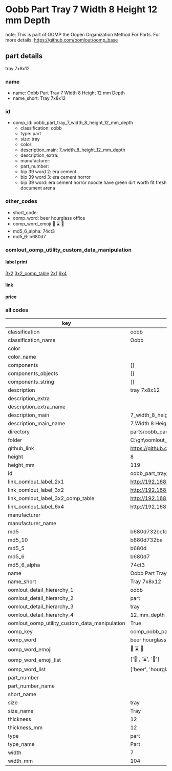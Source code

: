 # Oobb Part Tray 7 Width 8 Height 12 mm Depth  

note: This is part of OOMP the Oopen Organization Method For Parts. For more details: https://github.com/oomlout/oomp_base

##  part details
  



tray 7x8x12



### name
* name: Oobb Part Tray 7 Width 8 Height 12 mm Depth
* name_short: Tray 7x8x12 
### id
* oomp_id: oobb_part_tray_7_width_8_height_12_mm_depth
  * classification: oobb
  * type: part
  * size: tray
  * color: 
  * description_main: 7_width_8_height_12_mm_depth
  * description_extra: 
  * manufacturer: 
  * part_number: 
  * bip 39 word 2: era cement
  * bip 39 word 3: era cement horror
  * bip 39 word: era cement horror noodle have green dirt worth fit fresh document arena

### other_codes
* short_code: 
* oomp_word: beer hourglass office
* oomp_word_emoji :beer: :hourglass: :office:
* md5_6_alpha: 74ct3
* md5_6: b680d7






### oomlout_oomp_utility_custom_data_manipulation
#### label print
[3x2](http://192.168.1.245:1112/?label=oomp%2074ct3)
[3x2_oomp_table](http://192.168.1.108:1112/?label=oomp%2074ct3)
[2x1](http://192.168.1.242:1112/?label=oomp%2074ct3)
[6x4](http://192.168.1.55:1112/?label=oomp%2074ct3)    

#### link

                              

#### price







### all codes 
| key | value |  
| --- | --- |  
| classification | oobb |  
| classification_name | Oobb |  
| color |  |  
| color_name |  |  
| components | [] |  
| components_objects | [] |  
| components_string | [] |  
| description | tray 7x8x12 |  
| description_extra |  |  
| description_extra_name |  |  
| description_main | 7_width_8_height_12_mm_depth |  
| description_main_name | 7 Width 8 Height 12 mm Depth |  
| directory | parts/oobb_part_tray_7_width_8_height_12_mm_depth |  
| folder | C:\gh\oomlout_oobb_version_4_generated_parts\parts\oobb_part_tray_7_width_8_height_12_mm_depth |  
| github_link | https://github.com/oomlout/oomlout_oomp_part_src/tree/main/parts/oobb_part_tray_7_width_8_height_12_mm_depth |  
| height | 8 |  
| height_mm | 119 |  
| id | oobb_part_tray_7_width_8_height_12_mm_depth |  
| link_oomlout_label_2x1 | http://192.168.1.242:1112/?label=oomp%2074ct3 |  
| link_oomlout_label_3x2 | http://192.168.1.245:1112/?label=oomp%2074ct3 |  
| link_oomlout_label_3x2_oomp_table | http://192.168.1.108:1112/?label=oomp%2074ct3 |  
| link_oomlout_label_6x4 | http://192.168.1.55:1112/?label=oomp%2074ct3 |  
| manufacturer |  |  
| manufacturer_name |  |  
| md5 | b680d732befde7d59934d960db494a62 |  
| md5_10 | b680d732be |  
| md5_5 | b680d |  
| md5_6 | b680d7 |  
| md5_6_alpha | 74ct3 |  
| name | Oobb Part Tray 7 Width 8 Height 12 mm Depth |  
| name_short | Tray 7x8x12  |  
| oomlout_detail_hierarchy_1 | oobb |  
| oomlout_detail_hierarchy_2 | part |  
| oomlout_detail_hierarchy_3 | tray |  
| oomlout_detail_hierarchy_4 | 12_mm_depth |  
| oomlout_oomp_utility_custom_data_manipulation | True |  
| oomp_key | oomp_oobb_part_tray_7_width_8_height_12_mm_depth |  
| oomp_word | beer hourglass office |  
| oomp_word_emoji | :beer: :hourglass: :office: |  
| oomp_word_emoji_list | [':beer:', ':hourglass:', ':office:'] |  
| oomp_word_list | ['beer', 'hourglass', 'office'] |  
| part_number |  |  
| part_number_name |  |  
| short_name |  |  
| size | tray |  
| size_name | Tray |  
| thickness | 12 |  
| thickness_mm | 12 |  
| type | part |  
| type_name | Part |  
| width | 7 |  
| width_mm | 104 |  
